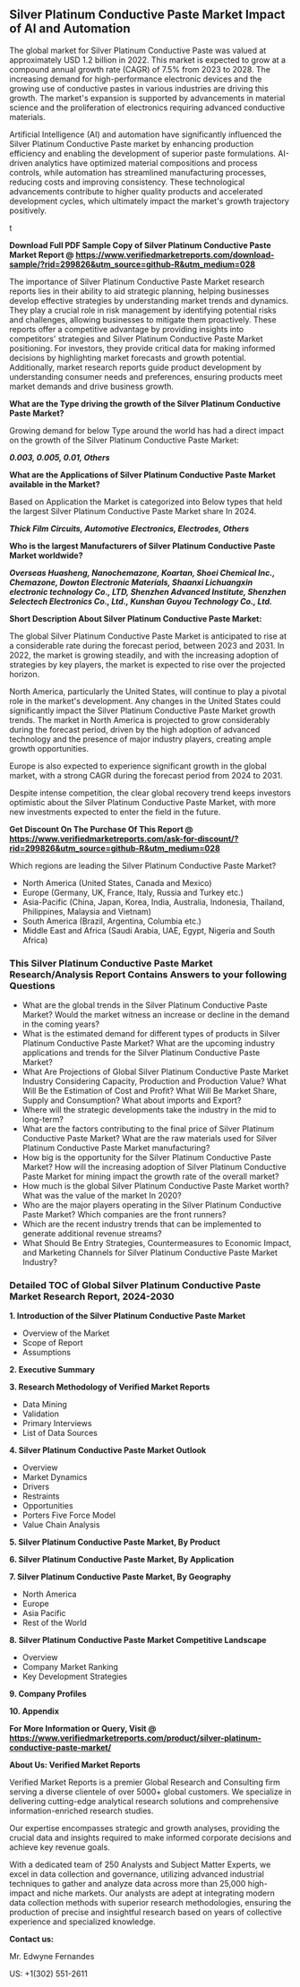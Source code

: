 <h2>Silver Platinum Conductive Paste Market Impact of AI and Automation</h2><p>The global market for Silver Platinum Conductive Paste was valued at approximately USD 1.2 billion in 2022. This market is expected to grow at a compound annual growth rate (CAGR) of 7.5% from 2023 to 2028. The increasing demand for high-performance electronic devices and the growing use of conductive pastes in various industries are driving this growth. The market's expansion is supported by advancements in material science and the proliferation of electronics requiring advanced conductive materials.</p><p>Artificial Intelligence (AI) and automation have significantly influenced the Silver Platinum Conductive Paste market by enhancing production efficiency and enabling the development of superior paste formulations. AI-driven analytics have optimized material compositions and process controls, while automation has streamlined manufacturing processes, reducing costs and improving consistency. These technological advancements contribute to higher quality products and accelerated development cycles, which ultimately impact the market's growth trajectory positively.</p>t</p><p id="" class=""><strong>Download Full PDF Sample Copy of Silver Platinum Conductive Paste Market Report @ <a href="https://www.verifiedmarketreports.com/download-sample/?rid=299826&utm_source=github-R&utm_medium=028" target="_blank">https://www.verifiedmarketreports.com/download-sample/?rid=299826&utm_source=github-R&utm_medium=028</a></strong></p><p>The importance of&nbsp;Silver Platinum Conductive Paste Market research reports lies in their ability to aid strategic planning, helping businesses develop effective strategies by understanding market trends and dynamics. They play a crucial role in risk management by identifying potential risks and challenges, allowing businesses to mitigate them proactively. These reports offer a competitive advantage by providing insights into competitors' strategies and Silver Platinum Conductive Paste Market positioning. For investors, they provide critical data for making informed decisions by highlighting market forecasts and growth potential. Additionally, market research reports guide product development by understanding consumer needs and preferences, ensuring products meet market demands and drive business growth.</p><p><strong>What are the&nbsp;Type driving the growth of the Silver Platinum Conductive Paste Market?</strong></p><p id="" class="">Growing demand for below Type around the world has had a direct impact on the growth of the Silver Platinum Conductive Paste Market:</p><em><strong>0.003, 0.005, 0.01, Others</strong></em></p><strong>What are the&nbsp;Applications&nbsp;of Silver Platinum Conductive Paste Market available in the Market?</strong></p><p id="" class="">Based on Application the Market is categorized into Below types that held the largest Silver Platinum Conductive Paste Market share In 2024.</p><em><strong>Thick Film Circuits, Automotive Electronics, Electrodes, Others</strong></em></p><strong>Who is the largest Manufacturers of Silver Platinum Conductive Paste Market worldwide?</strong></p><p><em><strong>Overseas Huasheng, Nanochemazone, Koartan, Shoei Chemical Inc., Chemazone, Dowton Electronic Materials, Shaanxi Lichuangxin electronic technology Co., LTD, Shenzhen Advanced Institute, Shenzhen Selectech Electronics Co., Ltd., Kunshan Guyou Technology Co., Ltd.</strong></em></p><p id="" class=""><strong>Short Description About Silver Platinum Conductive Paste Market:</strong></p><p>The global Silver Platinum Conductive Paste Market is anticipated to rise at a considerable rate during the forecast period, between 2023 and 2031. In 2022, the market is growing steadily, and with the increasing adoption of strategies by key players, the market is expected to rise over the projected horizon.</p><p>North America, particularly the United States, will continue to play a pivotal role in the market's development. Any changes in the United States could significantly impact the Silver Platinum Conductive Paste Market growth trends. The market in North America is projected to grow considerably during the forecast period, driven by the high adoption of advanced technology and the presence of major industry players, creating ample growth opportunities.</p><p>Europe is also expected to experience significant growth in the global market, with a strong CAGR during the forecast period from 2024 to 2031.</p><p>Despite intense competition, the clear global recovery trend keeps investors optimistic about the Silver Platinum Conductive Paste Market, with more new investments expected to enter the field in the future.</p><p id="" class=""><strong>Get Discount On The Purchase Of This Report @ <a href="https://www.verifiedmarketreports.com/ask-for-discount/?rid=299826&utm_source=github-R&utm_medium=028" target="_blank">https://www.verifiedmarketreports.com/ask-for-discount/?rid=299826&utm_source=github-R&utm_medium=028</a></strong></p>Which regions are leading the Silver Platinum Conductive Paste Market?</p><ul><li>North America (United States, Canada and Mexico)</li><li>Europe (Germany, UK, France, Italy, Russia and Turkey etc.)</li><li>Asia-Pacific (China, Japan, Korea, India, Australia, Indonesia, Thailand, Philippines, Malaysia and Vietnam)</li><li>South America (Brazil, Argentina, Columbia etc.)</li><li>Middle East and Africa (Saudi Arabia, UAE, Egypt, Nigeria and South Africa)</li></ul><h3 id="" class="">This Silver Platinum Conductive Paste Market Research/Analysis Report Contains Answers to your following Questions</h3><ul><li>What are the global trends in the Silver Platinum Conductive Paste Market? Would the market witness an increase or decline in the demand in the coming years?</li><li>What is the estimated demand for different types of products in Silver Platinum Conductive Paste Market? What are the upcoming industry applications and trends for the Silver Platinum Conductive Paste Market?</li><li>What Are Projections of Global Silver Platinum Conductive Paste Market Industry Considering Capacity, Production and Production Value? What Will Be the Estimation of Cost and Profit? What Will Be Market Share, Supply and Consumption? What about imports and Export?</li><li>Where will the strategic developments take the industry in the mid to long-term?</li><li>What are the factors contributing to the final price of Silver Platinum Conductive Paste Market? What are the raw materials used for Silver Platinum Conductive Paste Market manufacturing?</li><li>How big is the opportunity for the Silver Platinum Conductive Paste Market? How will the increasing adoption of Silver Platinum Conductive Paste Market for mining impact the growth rate of the overall market?</li><li>How much is the global Silver Platinum Conductive Paste Market worth? What was the value of the market In 2020?</li><li>Who are the major players operating in the Silver Platinum Conductive Paste Market? Which companies are the front runners?</li><li>Which are the recent industry trends that can be implemented to generate additional revenue streams?</li><li>What Should Be Entry Strategies, Countermeasures to Economic Impact, and Marketing Channels for Silver Platinum Conductive Paste Market Industry?</li></ul><h3 id="" class="">Detailed TOC of Global Silver Platinum Conductive Paste Market Research Report, 2024-2030</h3><p id="" class=""><strong>1. Introduction of the Silver Platinum Conductive Paste Market</strong></p><ul><li>Overview of the Market</li><li>Scope of Report</li><li>Assumptions</li></ul><p id="" class=""><strong>2. Executive Summary</strong></p><p id="" class=""><strong>3. Research Methodology of Verified Market Reports</strong></p><ul><li>Data Mining</li><li>Validation</li><li>Primary Interviews</li><li>List of Data Sources</li></ul><p id="" class=""><strong>4. Silver Platinum Conductive Paste Market Outlook</strong></p><ul><li>Overview</li><li>Market Dynamics</li><li>Drivers</li><li>Restraints</li><li>Opportunities</li><li>Porters Five Force Model</li><li>Value Chain Analysis</li></ul><p id="" class=""><strong>5. Silver Platinum Conductive Paste Market, By Product</strong></p><p id="" class=""><strong>6. Silver Platinum Conductive Paste Market, By Application</strong></p><p id="" class=""><strong>7. Silver Platinum Conductive Paste Market, By Geography</strong></p><ul><li>North America</li><li>Europe</li><li>Asia Pacific</li><li>Rest of the World</li></ul><p id="" class=""><strong>8. Silver Platinum Conductive Paste Market Competitive Landscape</strong></p><ul><li>Overview</li><li>Company Market Ranking</li><li>Key Development Strategies</li></ul><p id="" class=""><strong>9. Company Profiles</strong></p><p id="" class=""><strong>10. Appendix</strong></p><p id="" class=""><strong>For More Information or Query, Visit @ <a href="https://www.verifiedmarketreports.com/product/silver-platinum-conductive-paste-market/" target="_blank">https://www.verifiedmarketreports.com/product/silver-platinum-conductive-paste-market/</a></strong></p><p id="" class=""><strong>About Us: Verified Market Reports</strong></p><p id="" class="">Verified Market Reports is a premier Global Research and Consulting firm serving a diverse clientele of over 5000+ global customers. We specialize in delivering cutting-edge analytical research solutions and comprehensive information-enriched research studies.</p><p id="" class="">Our expertise encompasses strategic and growth analyses, providing the crucial data and insights required to make informed corporate decisions and achieve key revenue goals.</p><p id="" class="">With a dedicated team of 250 Analysts and Subject Matter Experts, we excel in data collection and governance, utilizing advanced industrial techniques to gather and analyze data across more than 25,000 high-impact and niche markets. Our analysts are adept at integrating modern data collection methods with superior research methodologies, ensuring the production of precise and insightful research based on years of collective experience and specialized knowledge.</p><p id="" class=""><strong>Contact us:</strong></p><p id="" class="">Mr. Edwyne Fernandes</p><p id="" class="">US: +1(302) 551-2611</p>